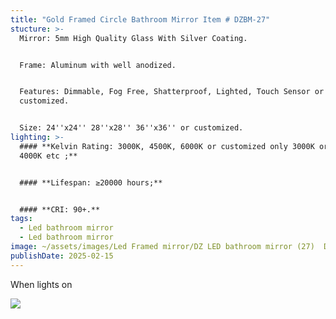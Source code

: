 ```yaml
---
title: "Gold Framed Circle Bathroom Mirror Item # DZBM-27"
stucture: >-
  Mirror: 5mm High Quality Glass With Silver Coating.


  Frame: Aluminum with well anodized.


  Features: Dimmable, Fog Free, Shatterproof, Lighted, Touch Sensor or
  customized.


  Size: 24''x24'' 28''x28'' 36''x36'' or customized.
lighting: >-
  #### **Kelvin Rating: 3000K, 4500K, 6000K or customized only 3000K or only
  4000K etc ;**


  #### **Lifespan: ≥20000 hours;**


  #### **CRI: 90+.**
tags:
  - Led bathroom mirror
  - Led bathroom mirror
image: ~/assets/images/Led Framed mirror/DZ LED bathroom mirror (27)  DZBM-27.jpeg
publishDate: 2025-02-15
---
```

When lights on

![](~/assets/images/Led%20Framed%20mirror/DZ%20LED%20bathroom%20mirror%20(26)%20%20DZBM-26.jpeg)